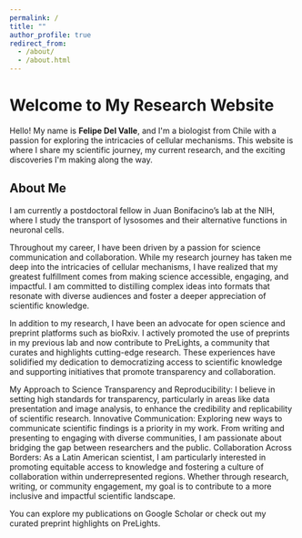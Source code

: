 ```yaml
---
permalink: /
title: ""
author_profile: true
redirect_from: 
  - /about/
  - /about.html
---
```

# Welcome to My Research Website

Hello! My name is **Felipe Del Valle**, and I'm a biologist from Chile with a passion for exploring the intricacies of cellular mechanisms. This website is where I share my scientific journey, my current research, and the exciting discoveries I'm making along the way.

## About Me

I am currently a postdoctoral fellow in Juan Bonifacino’s lab at the NIH, where I study the transport of lysosomes and their alternative functions in neuronal cells.

Throughout my career, I have been driven by a passion for science communication and collaboration. While my research journey has taken me deep into the intricacies of cellular mechanisms, I have realized that my greatest fulfillment comes from making science accessible, engaging, and impactful. I am committed to distilling complex ideas into formats that resonate with diverse audiences and foster a deeper appreciation of scientific knowledge.

In addition to my research, I have been an advocate for open science and preprint platforms such as bioRxiv. I actively promoted the use of preprints in my previous lab and now contribute to PreLights, a community that curates and highlights cutting-edge research. These experiences have solidified my dedication to democratizing access to scientific knowledge and supporting initiatives that promote transparency and collaboration.

My Approach to Science
Transparency and Reproducibility: I believe in setting high standards for transparency, particularly in areas like data presentation and image analysis, to enhance the credibility and replicability of scientific research.
Innovative Communication: Exploring new ways to communicate scientific findings is a priority in my work. From writing and presenting to engaging with diverse communities, I am passionate about bridging the gap between researchers and the public.
Collaboration Across Borders: As a Latin American scientist, I am particularly interested in promoting equitable access to knowledge and fostering a culture of collaboration within underrepresented regions.
Whether through research, writing, or community engagement, my goal is to contribute to a more inclusive and impactful scientific landscape.

You can explore my publications on Google Scholar or check out my curated preprint highlights on PreLights.

